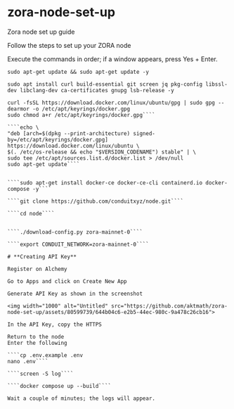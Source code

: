 # zora-node-set-up
Zora node set up guide

Follow the steps to set up your ZORA node

Execute the commands in order; if a window appears, press Yes + Enter.

````sudo apt-get update && sudo apt-get update -y````

````sudo apt install curl build-essential git screen jq pkg-config libssl-dev libclang-dev ca-certificates gnupg lsb-release -y````

````sudo install -m 0755 -d /etc/apt/keyrings
curl -fsSL https://download.docker.com/linux/ubuntu/gpg | sudo gpg --dearmor -o /etc/apt/keyrings/docker.gpg
sudo chmod a+r /etc/apt/keyrings/docker.gpg````

````echo \
"deb [arch=$(dpkg --print-architecture) signed-by=/etc/apt/keyrings/docker.gpg] https://download.docker.com/linux/ubuntu \
$(. /etc/os-release && echo "$VERSION_CODENAME") stable" | \
sudo tee /etc/apt/sources.list.d/docker.list > /dev/null
sudo apt-get update````


````sudo apt-get install docker-ce docker-ce-cli containerd.io docker-compose -y````

````git clone https://github.com/conduitxyz/node.git````

````cd node````


````./download-config.py zora-mainnet-0````

````export CONDUIT_NETWORK=zora-mainnet-0````

# **Creating API Key**

Register on Alchemy

Go to Apps and click on Create New App

Generate API Key as shown in the screenshot

<img width="1000" alt="Untitled" src="https://github.com/aktmath/zora-node-set-up/assets/80599739/644b04c6-e2b5-44ec-980c-9a478c26cb16">

In the API Key, copy the HTTPS

Return to the node
Enter the following

````cp .env.example .env
nano .env````

````screen -S log````

````docker compose up --build````

Wait a couple of minutes; the logs will appear.



